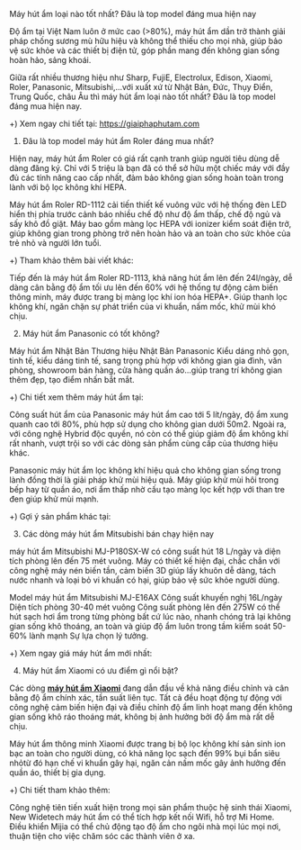 Máy hút ẩm loại nào tốt nhất? Đâu là top model đáng mua hiện nay

Độ ẩm tại Việt Nam luôn ở mức cao (>80%), máy hút ẩm dần trở thành giải pháp chống sương mù hữu hiệu và không thể thiếu cho mọi nhà, giúp bảo vệ sức khỏe và các thiết bị điện tử, góp phần mang đến không gian sống hoàn hảo, sảng khoái.

Giữa rất nhiều thương hiệu như Sharp, FujiE, Electrolux, Edison, Xiaomi, Roler, Panasonic, Mitsubishi,...với xuất xứ từ Nhật Bản, Đức, Thụy Điển, Trung Quốc, châu Âu thì máy hút ẩm loại nào tốt nhất? Đâu là top model đáng mua hiện nay.

+) Xem ngay chi tiết tại: https://giaiphaphutam.com

1. Đâu là top model máy hút ẩm Roler đáng mua nhất?

Hiện nay, máy hút ẩm Roler có giá rất cạnh tranh giúp người tiêu dùng dễ dàng đăng ký. Chỉ với 5 triệu là bạn đã có thể sở hữu một chiếc máy với đầy đủ các tính năng cao cấp nhất, đảm bảo không gian sống hoàn toàn trong lành với bộ lọc không khí HEPA.

Máy hút ẩm Roler RD-1112 cải tiến thiết kế vuông vức với hệ thống đèn LED hiển thị phía trước cảnh báo nhiều chế độ như độ ẩm thấp, chế độ ngủ và sấy khô đồ giặt. Máy bao gồm màng lọc HEPA với ionizer kiểm soát điện trở, giúp không gian trong phòng trở nên hoàn hảo và an toàn cho sức khỏe của trẻ nhỏ và người lớn tuổi.

+) Tham khảo thêm bài viết khác:

Tiếp đến là máy hút ẩm Roler RD-1113, khả năng hút ẩm lên đến 24l/ngày, dễ dàng cân bằng độ ẩm tối ưu lên đến 60% với hệ thống tự động cảm biến thông minh, máy được trang bị màng lọc khí ion hóa HEPA+. Giúp thanh lọc không khí, ngăn chặn sự phát triển của vi khuẩn, nấm mốc, khử mùi khó chịu.

2. Máy hút ẩm Panasonic có tốt không?

Máy hút ẩm Nhật Bản Thương hiệu Nhật Bản Panasonic Kiểu dáng nhỏ gọn, tinh tế, kiểu dáng tinh tế, sang trọng phù hợp với không gian gia đình, văn phòng, showroom bán hàng, cửa hàng quần áo...giúp trang trí không gian thêm đẹp, tạo điểm nhấn bắt mắt.

+) Chi tiết xem thêm máy hút ẩm tại:

Công suất hút ẩm của Panasonic máy hút ẩm cao tới 5 lít/ngày, độ ẩm xung quanh cao tới 80%, phù hợp sử dụng cho không gian dưới 50m2. Ngoài ra, với công nghệ Hybrid độc quyền, nó còn có thể giúp giảm độ ẩm không khí rất nhanh, vượt trội so với các dòng sản phẩm cùng cấp của thương hiệu khác.

Panasonic máy hút ẩm lọc không khí hiệu quả cho không gian sống trong lành đồng thời là giải pháp khử mùi hiệu quả. Máy giúp khử mùi hôi trong bếp hay từ quần áo, nơi ẩm thấp nhờ cấu tạo màng lọc kết hợp với than tre đen giúp khử mùi mạnh.

+) Gợi ý sản phẩm khác tại:

3. Các dòng máy hút ẩm Mitsubishi bán chạy hiện nay

máy hút ẩm Mitsubishi MJ-P180SX-W có công suất hút 18 L/ngày và diện tích phòng lên đến 75 mét vuông. Máy có thiết kế hiện đại, chắc chắn với công nghệ máy nén biến tần, cảm biến 3D giúp lấy khuôn dễ dàng, tách nước nhanh và loại bỏ vi khuẩn có hại, giúp bảo vệ sức khỏe người dùng.

Model máy hút ẩm Mitsubishi MJ-E16AX Công suất khuyến nghị 16L/ngày Diện tích phòng 30-40 mét vuông Công suất phòng lên đến 275W có thể hút sạch hơi ẩm trong từng phòng bất cứ lúc nào, nhanh chóng trả lại không gian sống khô thoáng, an toàn và giúp độ ẩm luôn trong tầm kiểm soát 50-60% lành mạnh Sự lựa chọn lý tưởng.

+) Xem ngay giá máy hút ẩm mới nhất: 

4. Máy hút ẩm Xiaomi có ưu điểm gì nổi bật?

Các dòng [**máy hút ẩm Xiaomi**](https://giaiphaphutam.com/tin-tuc/may-hut-am-xiaomi-829.html) đang dẫn đầu về khả năng điều chỉnh và cân bằng độ ẩm chính xác, tần suất liên tục. Tất cả đều hoạt động tự động với công nghệ cảm biến hiện đại và điều chỉnh độ ẩm linh hoạt mang đến không gian sống khô ráo thoáng mát, không bị ảnh hưởng bởi độ ẩm mà rất dễ chịu.

Máy hút ẩm thông minh Xiaomi được trang bị bộ lọc không khí sản sinh ion bạc an toàn cho người dùng, có khả năng lọc sạch đến 99% bụi bẩn siêu nhỏtừ đó hạn chế vi khuẩn gây hại, ngăn cản nấm mốc gây ảnh hưởng đến quần áo, thiết bị gia dụng.

+) Chi tiết tham khảo thêm:

Công nghệ tiên tiến xuất hiện trong mọi sản phẩm thuộc hệ sinh thái Xiaomi, New Widetech máy hút ẩm có thể tích hợp kết nối Wifi, hỗ trợ Mi Home. Điều khiển Mijia có thể chủ động tạo độ ẩm cho ngôi nhà mọi lúc mọi nơi, thuận tiện cho việc chăm sóc các thành viên ở xa.
